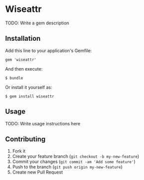 # Wiseattr

TODO: Write a gem description

## Installation

Add this line to your application's Gemfile:

    gem 'wiseattr'

And then execute:

    $ bundle

Or install it yourself as:

    $ gem install wiseattr

## Usage

TODO: Write usage instructions here

## Contributing

1. Fork it
2. Create your feature branch (`git checkout -b my-new-feature`)
3. Commit your changes (`git commit -am 'Add some feature'`)
4. Push to the branch (`git push origin my-new-feature`)
5. Create new Pull Request
